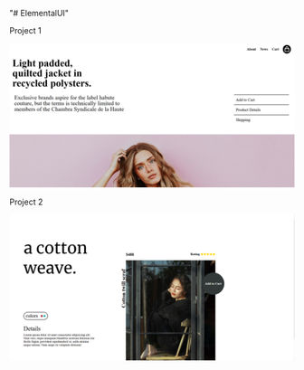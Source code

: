 "# ElementalUI" 


Project 1

![Alt text](./img/Screenshot%202024-09-21%20183402.png)


Project 2


![Alt text](./img/Screenshot%202024-09-21%20183439.png)